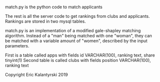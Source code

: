 match.py is the python code to match applicants

The rest is all the server code to get rankings from clubs and applicants.
Rankings are stored in two mysql tables.

match.py is an implementation of a modified gale-shapley matching algorithm. Instead of a "man" being matched with one "woman", they can be matched with a variable amount of "women", described by the input parameters.

First is a table called apps with fields id VARCHAR(100), ranking text, share tinyint(1)
Second table is called clubs with fields position VARCHAR(100), ranking text

Copyright Eric Kalantyrski 2019
